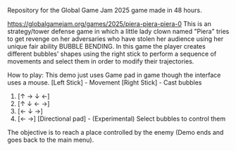 Repository for the Global Game Jam 2025 game made in 48 hours.

https://globalgamejam.org/games/2025/piera-piera-piera-0
 
 This is an strategy/tower defense game in which a little lady clown named "Piera" tries to get revenge on her adversaries who have stolen her audience using her unique fair ability BUBBLE BENDING.
In this game the player creates different bubbles' shapes using the right stick to perform a sequence of movements and select them in order to modify their trajectories.

How to play:
This demo just uses Game pad in game though the interface uses a mouse.
[Left Stick] - Movement
[Right Stick] - Cast bubbles
1) [↑ → ↓ ←]
2) [↑ ↓ ← →]
3) [← ↓ →]
4) [← →]
[Directional pad] - (Experimental) Select bubbles to control them

The objective is to reach a place controlled by the enemy (Demo ends and goes back to the main menu).
